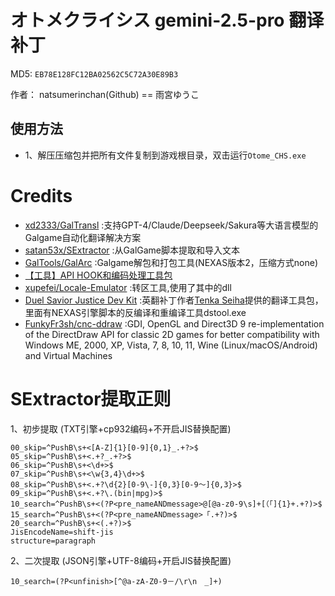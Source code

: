 # オトメクライシス gemini-2.5-pro 翻译补丁

MD5: `EB78E128FC12BA02562C5C72A30E89B3`

作者： natsumerinchan(Github) == 雨宮ゆうこ

## 使用方法
- 1、解压压缩包并把所有文件复制到游戏根目录，双击运行`Otome_CHS.exe`

# Credits

- [xd2333/GalTransl](https://github.com/xd2333/GalTransl.git) :支持GPT-4/Claude/Deepseek/Sakura等大语言模型的Galgame自动化翻译解决方案
- [satan53x/SExtractor](https://github.com/satan53x/SExtractor.git) :从GalGame脚本提取和导入文本
- [GalTools/GalArc](https://github.com/GalTools/GalArc.git) :Galgame解包和打包工具(NEXAS版本2，压缩方式none)
- [【工具】API HOOK和编码处理工具包](https://www.ai2.moe/topic/29225-【工具】api-hook和编码处理工具包)
- [xupefei/Locale-Emulator](https://github.com/xupefei/Locale-Emulator.git) :转区工具,使用了其中的dll
- [Duel Savior Justice Dev Kit](http://tenka.seiha.org/images2019/dsj/DuelSavior_SDK.rar) :英翻补丁作者[Tenka Seiha](https://tenka.seiha.org/)提供的翻译工具包，里面有NEXAS引擎脚本的反编译和重编译工具dstool.exe
- [FunkyFr3sh/cnc-ddraw](https://github.com/FunkyFr3sh/cnc-ddraw.git) :GDI, OpenGL and Direct3D 9 re-implementation of the DirectDraw API for classic 2D games for better compatibility with Windows ME, 2000, XP, Vista, 7, 8, 10, 11, Wine (Linux/macOS/Android) and Virtual Machines

# SExtractor提取正则
1、初步提取
(TXT引擎+cp932编码+不开启JIS替换配置)
```
00_skip=^PushB\s+<[A-Z]{1}[0-9]{0,1}_.+?>$
05_skip=^PushB\s+<.+?_.+?>$
06_skip=^PushB\s+<\d+>$
07_skip=^PushB\s+<\w{3,4}\d+>$
08_skip=^PushB\s+<.+?\d{2}[0-9\-]{0,3}[0-9～]{0,3}>$
09_skip=^PushB\s+<.+?\.(bin|mpg)>$
10_search=^PushB\s+<(?P<pre_nameANDmessage>@[@a-z0-9\s]+[（「]{1}+.+?)>$
15_search=^PushB\s+<(?P<pre_nameANDmessage>「.+?)>$
20_search=^PushB\s+<(.+?)>$
JisEncodeName=shift-jis
structure=paragraph
```

2、二次提取
(JSON引擎+UTF-8编码+开启JIS替换配置)
```
10_search=(?P<unfinish>[^@a-zA-Z0-9－/\r\n　_]+)
```
